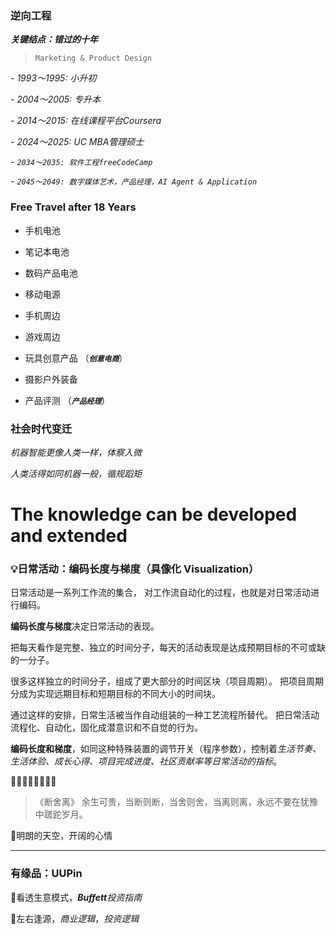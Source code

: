 ### 逆向工程

***关键结点：错过的十年***
> `Marketing & Product Design`

*- 1993～1995: 小升初*

*- 2004～2005: 专升本*

*- 2014～2015: 在线课程平台Coursera*

*- 2024～2025: UC MBA管理硕士*

*- `2034～2035: 软件工程freeCodeCamp`*

*- `2045～2049: 数字媒体艺术，产品经理，AI Agent & Application`*


### Free Travel after 18 Years

- 手机电池

- 笔记本电池

- 数码产品电池

- 移动电源

- 手机周边

- 游戏周边

- 玩具创意产品 （***`创意电商`***）

- 摄影户外装备

- 产品评测 （***`产品经理`***）



### 社会时代变迁

*机器智能更像人类一样，体察入微*

*人类活得如同机器一般，循规蹈矩*


# The knowledge can be developed and extended

### 💡日常活动：编码长度与梯度（具像化 Visualization）

日常活动是一系列工作流的集合，
对工作流自动化的过程，也就是对日常活动进行编码。

**编码长度与梯度**决定日常活动的表现。

把每天看作是完整、独立的时间分子，每天的活动表现是达成预期目标的不可或缺的一分子。

很多这样独立的时间分子，组成了更大部分的时间区块（项目周期）。
把项目周期分成为实现远期目标和短期目标的不同大小的时间块。

通过这样的安排，日常生活被当作自动组装的一种工艺流程所替代。
把日常活动流程化、自动化，固化成潜意识和不自觉的行为。

**编码长度和梯度**，如同这种特殊装置的调节开关（程序参数），控制着*生活节奏、生活体验、成长心得、项目完成进度、社区贡献率等日常活动的指标*。

🔹🔹🔹🔸🔸🔹🔹🔹

>《断舍离》
余生可贵，当断则断，当舍则舍，当离则离，永远不要在犹豫中蹉跎岁月。

📌明朗的天空，开阔的心情

---

###  有缘品：UUPin

🔹看透生意模式，_**Buffett**投资指南_

🔹左右逢源，_商业逻辑_，_投资逻辑_



